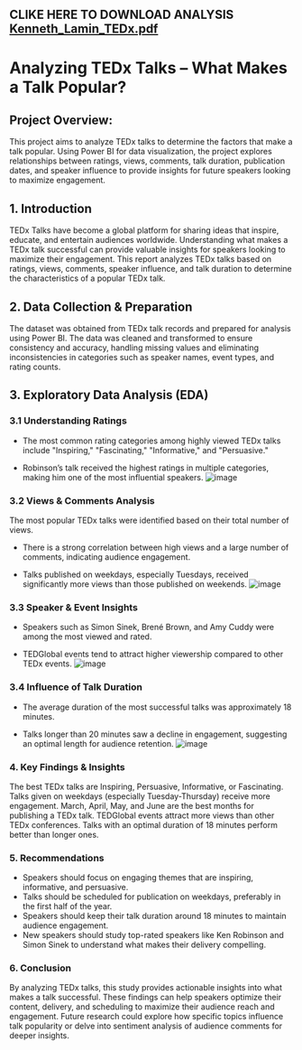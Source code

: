 ## CLIKE HERE TO DOWNLOAD ANALYSIS [Kenneth_Lamin_TEDx.pdf](https://github.com/user-attachments/files/19012157/Kenneth_Lamin_TEDx.pdf)

# Analyzing TEDx Talks – What Makes a Talk Popular?
## Project Overview:
This project aims to analyze TEDx talks to determine the factors that make a talk popular. Using Power BI for data visualization, the project explores relationships between ratings, views, comments, talk duration, publication dates, and speaker influence to provide insights for future speakers looking to maximize engagement.
## 1. Introduction
TEDx Talks have become a global platform for sharing ideas that inspire, educate, and entertain audiences worldwide. Understanding what makes a TEDx talk successful can provide valuable insights for speakers looking to maximize their engagement. This report analyzes TEDx talks based on ratings, views, comments, speaker influence, and talk duration to determine the characteristics of a popular TEDx talk.
## 2. Data Collection & Preparation
The dataset was obtained from TEDx talk records and prepared for analysis using Power BI. The data was cleaned and transformed to ensure consistency and accuracy, handling missing values and eliminating inconsistencies in categories such as speaker names, event types, and rating counts.
## 3. Exploratory Data Analysis (EDA)
### 3.1 Understanding Ratings

- The most common rating categories among highly viewed TEDx talks include "Inspiring," "Fascinating," "Informative," and "Persuasive."

-  Robinson’s talk received the highest ratings in multiple categories, making him one of the most influential speakers.
![image](https://github.com/user-attachments/assets/1b03ca1f-1e3c-420a-803d-a3984b81c5b3)

### 3.2 Views & Comments Analysis
The most popular TEDx talks were identified based on their total number of views.

- There is a strong correlation between high views and a large number of comments, indicating audience engagement.

- Talks published on weekdays, especially Tuesdays, received significantly more views than those published on weekends.
![image](https://github.com/user-attachments/assets/94164c0e-33de-4fed-ad7e-541db3ea38cf)

### 3.3 Speaker & Event Insights

- Speakers such as Simon Sinek, Brené Brown, and Amy Cuddy were among the most viewed and rated.

- TEDGlobal events tend to attract higher viewership compared to other TEDx events.
![image](https://github.com/user-attachments/assets/6f82d162-719c-4a5b-aa5c-561479149509)

### 3.4 Influence of Talk Duration

- The average duration of the most successful talks was approximately 18 minutes.

- Talks longer than 20 minutes saw a decline in engagement, suggesting an optimal length for audience retention.
![image](https://github.com/user-attachments/assets/6e7bfcaf-9f75-4f8e-945c-1f26c4f34530)

### 4. Key Findings & Insights
The best TEDx talks are Inspiring, Persuasive, Informative, or Fascinating. Talks given on weekdays (especially Tuesday-Thursday) receive more engagement. March, April, May, and June are the best months for publishing a TEDx talk. TEDGlobal events attract more views than other TEDx conferences. Talks with an optimal duration of 18 minutes perform better than longer ones.

### 5. Recommendations
- Speakers should focus on engaging themes that are inspiring, informative, and persuasive.
- Talks should be scheduled for publication on weekdays, preferably in the first half of the year.
- Speakers should keep their talk duration around 18 minutes to maintain audience engagement.
- New speakers should study top-rated speakers like Ken Robinson and Simon Sinek to understand what makes their delivery compelling.

### 6. Conclusion
   
By analyzing TEDx talks, this study provides actionable insights into what makes a talk successful. These findings can help speakers optimize their content, delivery, and scheduling to maximize their audience reach and engagement. Future research could explore how specific topics influence talk popularity or delve into sentiment analysis of audience comments for deeper insights.
